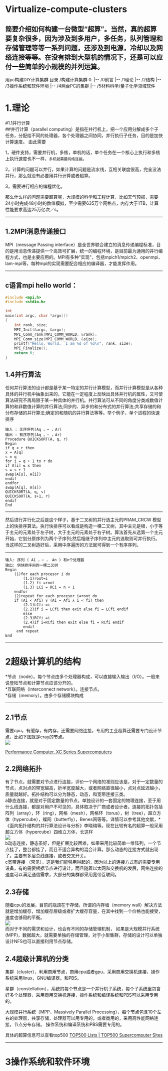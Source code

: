 # Virtualize-compute-clusters
简要介绍如何构建一台微型“超算”。当然，真的超算要复杂很多，因为涉及到多用户，多任务，队列管理和存储管理等等一系列问题，还涉及到电源，冷却以及网络连接等等。在没有排到大型机的情况下，还是可以应付一些简单的小规模的并列运算。
-----------------------------------------------------------------
用pc构建DIY计算集群
目录
/构建计算集群
0. |-- /0前言
|-- /1理论
|-- /2结构
|-- /3操作系统和软件环境
|-- /4两台PC的集群
|-- /5材料科学/量子化学领域软件

1.理论
======
#1.1并行计算<br>
##并行计算（parallel computing）是指在并行机上，把一个应用分解成多个子任务，分配给不同的处理器，各个处理器之间协同，并行执行子任务，目的是加快计算速度。
由此需要

1，硬件支持，需要并行机，多核，单机的话，单个任务在一个核心上执行和多核上执行速度也不一样，`多机就需要网络连接`。

2，计算的问题可以并行，如果计算的问题是流水线，互相关联度很高，完全没法并行，那么就没有必要用并行计算或者超算。

3，需要进行相应的编程优化。

那么什么样的问题需要超算呢，大规模的科学和工程计算，比如天气预报，需要24小时完成48小时的数值模拟，至少需要635万个网格点，内存大于1TB，计算性能要求高达25万亿次／s。

------
1.2MPI消息传递接口<br>
-------
MPI（message Passing interface）是全世界联合建立的消息传递编程标准，目的是用消息传递提供一个高效可扩展，统一的编程环境，是目前最为通用的并行编程方式，也是主要应用的。MPI有多种"实现"，包括mpich1/mpich2、openmpi、lam-mpi等，每种mpi的实现需要配合相应的编译器，才能发挥作用。

-------

c语言mpi hello world：
-------
```C
#include <mpi.h>
#include <stdio.h>

int
main(int argc, char *argv[])
{
    int rank, size;
    MPI_Init(&argc, &argv);
    MPI_Comm_rank(MPI_COMM_WORLD, &rank);
    MPI_Comm_size(MPI_COMM_WORLD, &size);
    printf("Hello, World.  I am %d of %d\n", rank, size);
    MPI_Finalize();
    return 0;
}
```

1.4并行算法
-----
任何并行算法的设计都是基于某一特定的并行计算模型，而并行计算模型是从各种具体的并行机中抽象出来的，它能在一定程度上反映出具体并行机的属性，又可使算法研究不再局限于某一种具体的并行机。并行算法可从不同的角度分类成数值计算的和非数值计算的并行算法;同步的、异步的和分布式的并行算法;共享存储的和分布存储的并行算法;确定的和随机的并行算法等等。举个例子，单个进程的快速排序<br>
```pseudocode
输入 : 无序序列(Aq ，⋯ ，Ar)
输出 : 有序序列(Aq ，⋯ ，Ar)
Procedure QUICKSORT(A, q, r)
Begin
if q < r then
x = A[q]
s = q
for i = q + 1 to r do
if A[i] ≤ x then
s = s + 1
swap(A[s], A[i])
endif
endfor
swap(A[q], A[s])
QUICKSORT(A, q, s)
QUICKSORT(A, s+1, r)
endif
End
```

------
然后进行并行化之后是这个样子，基于二叉树的并行选主元的PRAM_CRCW 模型上的快排序算法。执行快排序可以看成是构造一棵二叉树，其中主元是根，小于等于主元的元素处于左子树，大于主元的元素处于右子树。算法首先从选第一个主元开始，它划分原序列为两个子序列;然后相继子序列中主元的选取则可并行执行。当这样的二叉树造好后，采用中序遍历的方法就可得到一个有序序列。

------
```pseudocode
输入: 序列 ( A1 ，⋯ ， An ) 和n个处理器
输出: 供快排序用的一棵二叉树				
Begin
    (1)for each procesor i do			
        (1.1)root=i
        (1.2) fi =root
        (1.3) LCi = RCi = n + 1					
    endfor
    (2)repeat for each procesor i≠root do 
    if (Ai < Afi) ∨ (Ai = Afi ∧ i < fi) then		
        (2.1)LCfi =i				
        (2.2)if i = LCfi then exit else fi = LCfi endif			
        else
        (2.3)RCfi =i		
        (2.4)if i=RCfi then exit else fi = RCfi endif
        endif
     end repeat					
End
```

-------

2超级计算机的结构<br>
=====
*节点（node）。每个节点由多个处理器构成，可以直接输入输出（I/O）。一般来说登陆节点和计算节点应该分开的。<br>
*互联网络（interconnect network）。连接节点。<br>
*存储（memory）。由多个存储模块构成<br>

------

2.1节点
-----

需要cpu，有缓存，有内存，还需要网络连接，专用的工业超算还需要专门设计节点，比如下图就是cray的节点。<br>
![](https://pic4.zhimg.com/80/v2-bcb98be32d7abc552534caf6bdd4c947_720w.webp)  <br>

[Performance Computer, XC Series Supercomputers](http://www.cray.com/products/computing/xc-series?tab=technology "进入网站")

2.2网络拓扑
----

有了节点，就需要对节点进行连接，评价一个网络的准则应该是，对于一定数量的节点，点对点的带宽越高，折半宽度越大，或者网络直径越小，点对点延迟越小，质量就越好。拓扑结构可以分为静态，动态，和宽带连接三类。<br>
a静态连接，就是对于固定数量的节点，单独设计的一套固定的物理连接，至于用什么线连接，都是对用户不可见的，具体取决于厂商或者设计者。连接的拓扑包括阵列（array），环（ring），网格（mesh），网格环（torus），树（tree），超立方体（hypercube），蝶网（butterfly），Benes网等等。详情可以参考其他文献，*《面向拓扑结构的并行算法设计与分析》李晓梅等。现在比较有名的超算一般采用超立方体（hypercube）四维立方体，长这样<br>
![](https://pic4.zhimg.com/80/v2-61a0a029aa6139cdbc357aaebb270a23_720w.webp)  <br>
b动态连接，静态虽好，但是扩展比较困难，如果采用比较简单一维阵列，一个节点挂了，整台都挂了，而且不适合异构的混合计算。那么动态的连接方式就出现了。主要有多层总线连接，或者交叉开关。<br>
c宽带连接 （常见），这是我们能够用得起的，因为以上的连接方式有的需要专用设备，有的需要根据节点进行设计，而且随着以太网和交换机的发展，网络连接的速度可以满足通信需求，大部分的集群都采用宽带互联网。<br>

2.3存储
-------

随着cpu的发展，目前的瓶颈在于存储，所谓的内存墙（memory wall）解决方法就是增加缓存，增加缓存层级或者扩大缓存容量，在其中找到一个价格也能接受，速度也够用的平衡。<br>
![](https://pic3.zhimg.com/80/v2-951e08e8c059629161c680266790e442_1440w.webp)  <br>
而对于不同的需求和设计，也会有不同的存储管理机制， 如果是大规模并行系统(MPP)，数据超大，就需要单独的存储管理，对于小型集群，存储的设计可以单独设计NFS也可以直接利用节点存储。<br>

2.4超级计算机的分类
------

集群（cluster），利用商用节点，商用cpu或者gpu，采用商用交换机连接，操作系统采用linux，GNU编译器，和PBS。<br>

星群（constellation），系统的每个节点是一个并行机子系统，每个子系统里包含好多个处理器，采用商用交换机连接，操作系统和编译系统和PBS可以采用专用的。<br>

大规模并行系统（MPP，Massively Parallel Processing），每个节点包含10个左右的处理器，共享存储，处理器可以用专用的，或者商用的，采用高性能网络连接，节点分布存储。 操作系统和编译系统和PBS需要专用的。<br>

具体的超算信息可以查看top500 [TOP500 Lists | TOP500 Supercomputer Sites](https://www.top500.org/lists/top500/ "进入网站")<br>

------

3操作系统和软件环境
=====
